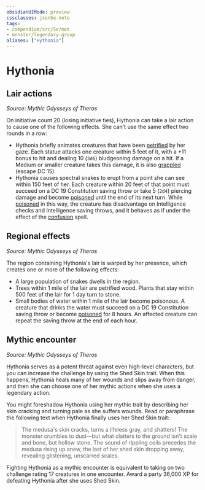 ```yaml
---
obsidianUIMode: preview
cssclasses: json5e-note
tags:
- compendium/src/5e/mot
- monster/legendary-group
aliases: ["Hythonia"]
---
```

# Hythonia

## Lair actions
_Source: Mythic Odysseys of Theros_

On initiative count 20 (losing initiative ties), Hythonia can take a lair action to cause one of the following effects. She can't use the same effect two rounds in a row:

- Hythonia briefly animates creatures that have been [petrified](rules/conditions.md#petrified) by her gaze. Each statue attacks one creature within 5 feet of it, with a +11 bonus to hit and dealing 10 (`3d6`) bludgeoning damage on a hit. If a Medium or smaller creature takes this damage, it is also [grappled](rules/conditions.md#grappled) (escape DC 15).  
- Hythonia causes spectral snakes to erupt from a point she can see within 150 feet of her. Each creature within 20 feet of that point must succeed on a DC 19 Constitution saving throw or take 5 (`2d4`) piercing damage and become [poisoned](rules/conditions.md#poisoned) until the end of its next turn. While [poisoned](rules/conditions.md#poisoned) in this way, the creature has disadvantage on Intelligence checks and Intelligence saving throws, and it behaves as if under the effect of the [confusion](compendium/spells/confusion.md) spell.  

## Regional effects
_Source: Mythic Odysseys of Theros_

The region containing Hythonia's lair is warped by her presence, which creates one or more of the following effects:

- A large population of snakes dwells in the region.  
- Trees within 1 mile of the lair are petrified wood. Plants that stay within 500 feet of the lair for 1 day turn to stone.  
- Small bodies of water within 1 mile of the lair become poisonous. A creature that drinks the water must succeed on a DC 19 Constitution saving throw or become [poisoned](rules/conditions.md#poisoned) for 8 hours. An affected creature can repeat the saving throw at the end of each hour.  

## Mythic encounter
_Source: Mythic Odysseys of Theros_

Hythonia serves as a potent threat against even high-level characters, but you can increase the challenge by using the Shed Skin trait. When this happens, Hythonia heals many of her wounds and slips away from danger, and then she can choose one of her mythic actions when she uses a legendary action.

You might foreshadow Hythonia using her mythic trait by describing her skin cracking and turning pale as she suffers wounds. Read or paraphrase the following text when Hythonia finally uses her Shed Skin trait:

> The medusa's skin cracks, turns a lifeless gray, and shatters! The monster crumbles to dust—but what clatters to the ground isn't scale and bone, but hollow stone. The sound of rippling coils precedes the medusa rising up anew, the last of her shed skin dropping away, revealing glistening, unscarred scales.

Fighting Hythonia as a mythic encounter is equivalent to taking on two challenge rating 17 creatures in one encounter. Award a party 36,000 XP for defeating Hythonia after she uses Shed Skin.